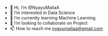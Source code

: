 - 👋 Hi, I’m @NyayuMaliaA
- 👀 I’m interested in Data Science
- 🌱 I’m currently learning Machine Learning
- 💞️ I’m looking to collaborate on Project
- 📫 How to reach me nyayumaliaa@gmail.com

<!---
NyayuMaliaA/NyayuMaliaA is a ✨ special ✨ repository because its `README.md` (this file) appears on your GitHub profile.
You can click the Preview link to take a look at your changes.
--->
